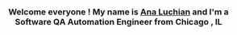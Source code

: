 <div align="center">
  
### Welcome everyone ! My name is [Ana Luchian](https://www.linkedin.com/in/analuchian/) and I'm a Software QA Automation Engineer from Chicago , IL  
